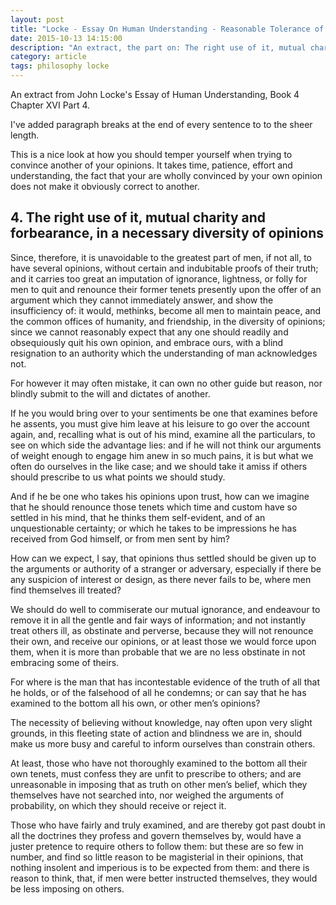 ```yaml
---
layout: post
title: "Locke - Essay On Human Understanding - Reasonable Tolerance of Other Opinions"
date: 2015-10-13 14:15:00
description: "An extract, the part on: The right use of it, mutual charity and forbearance, in a necessary diversity of opinions."
category: article
tags: philosophy locke
---
```


An extract from John Locke's Essay of Human Understanding, Book 4 Chapter XVI Part 4.

I've added paragraph breaks at the end of every sentence to to the sheer length.

This is a nice look at how you should temper yourself when trying to convince another of your opinions.
It takes time, patience, effort and understanding, the fact that your are wholly convinced by your own opinion does not make it obviously correct to another.  

## 4. The right use of it, mutual charity and forbearance, in a necessary diversity of opinions

Since, therefore, it is unavoidable to the greatest part of men, if not all, to have several opinions, without certain and indubitable proofs of their truth; and it carries too great an imputation of ignorance, lightness, or folly for men to quit and renounce their former tenets presently upon the offer of an argument which they cannot immediately answer, and show the insufficiency of: it would, methinks, become all men to maintain peace, and the common offices of humanity, and friendship, in the diversity of opinions; since we cannot reasonably expect that any one should readily and obsequiously quit his own opinion, and embrace ours, with a blind resignation to an authority which the understanding of man acknowledges not.

For however it may often mistake, it can own no other guide but reason, nor blindly submit to the will and dictates of another.

If he you would bring over to your sentiments be one that examines before he assents, you must give him leave at his leisure to go over the account again, and, recalling what is out of his mind, examine all the particulars, to see on which side the advantage lies: and if he will not think our arguments of weight enough to engage him anew in so much pains, it is but what we often do ourselves in the like case; and we should take it amiss if others should prescribe to us what points we should study.
 
And if he be one who takes his opinions upon trust, how can we imagine that he should renounce those tenets which time and custom have so settled in his mind, that he thinks them self-evident, and of an unquestionable certainty; or which he takes to be impressions he has received from God himself, or from men sent by him?

How can we expect, I say, that opinions thus settled should be given up to the arguments or authority of a stranger or adversary, especially if there be any suspicion of interest or design, as there never fails to be, where men find themselves ill treated?

We should do well to commiserate our mutual ignorance, and endeavour to remove it in all the gentle and fair ways of information; and not instantly treat others ill, as obstinate and perverse, because they will not renounce their own, and receive our opinions, or at least those we would force upon them, when it is more than probable that we are no less obstinate in not embracing some of theirs.

For where is the man that has incontestable evidence of the truth of all that he holds, or of the falsehood of all he condemns; or can say that he has examined to the bottom all his own, or other men’s opinions?

The necessity of believing without knowledge, nay often upon very slight grounds, in this fleeting state of action and blindness we are in, should make us more busy and careful to inform ourselves than constrain others.
 
At least, those who have not thoroughly examined to the bottom all their own tenets, must confess they are unfit to prescribe to others; and are unreasonable in imposing that as truth on other men’s belief, which they themselves have not searched into, nor weighed the arguments of probability, on which they should receive or reject it.
 
Those who have fairly and truly examined, and are thereby got past doubt in all the doctrines they profess and govern themselves by, would have a juster pretence to require others to follow them: but these are so few in number, and find so little reason to be magisterial in their opinions, that nothing insolent and imperious is to be expected from them: and there is reason to think, that, if men were better instructed themselves, they would be less imposing on others.
